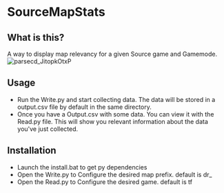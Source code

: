 
# SourceMapStats


## What is this?
A way to display map relevancy for a given Source game and Gamemode.
![parsecd_JitopkOtxP](https://user-images.githubusercontent.com/29761720/216379923-94c30771-f4c8-45ac-81af-e2708c6b1598.png)



## Usage
* Run the Write.py and start collecting data.
The data will be stored in a output.csv file by default in the same directory.
* Once you have a Output.csv with some data. You can view it with the Read.py file.
This will show you relevant information about the data you've just collected.

## Installation
* Launch the install.bat to get py dependencies
* Open the Write.py to Configure the desired map prefix. default is dr_
* Open the Read.py to Configure the desired game. default is tf

